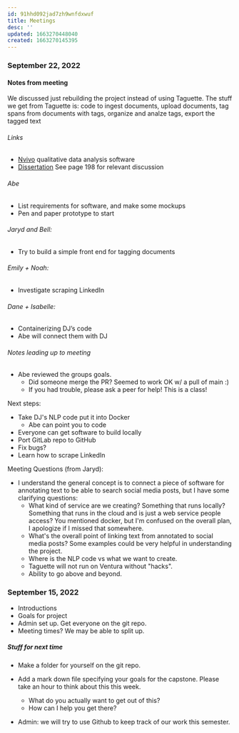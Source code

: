 ```yaml
---
id: 91hhd092jad7zh9wnfdxwuf
title: Meetings
desc: ''
updated: 1663270448040
created: 1663270145395
---
```




### September 22, 2022

#### Notes from meeting
We discussed just rebuilding the project instead of using Taguette. The stuff we get from Taguette is: code to ingest documents, upload documents, tag spans from documents with tags, organize and analze tags, export the tagged text

###### Links
- [Nvivo](https://www.qsrinternational.com/nvivo-qualitative-data-analysis-software/home) qualitative data analysis software
- [Dissertation](https://www.abehandler.com/assets/pdf/dissertation.pdf) See page 198 for relevant discussion

###### Abe
- List requirements for software, and make some mockups
- Pen and paper prototype to start


###### Jaryd and Bell:
-  Try to build a simple front end for tagging documents

###### Emily + Noah:
- Investigate scraping LinkedIn

###### Dane + Isabelle:
- Containerizing DJ’s code
- Abe will connect them with DJ


###### Notes leading up to meeting
- Abe reviewed the groups goals.
    - Did someone merge the PR? Seemed to work OK w/ a pull of main :)
    - If you had trouble, please ask a peer for help! This is a class!

Next steps:
- Take DJ's NLP code put it into Docker
    - Abe can point you to code
- Everyone can get software to build locally
- Port GitLab repo to GitHub
- Fix bugs?
- Learn how to scrape LinkedIn


Meeting Questions (from Jaryd):

- I understand the general concept is to connect a piece of software for annotating text to be able to search social media posts, but I have some clarifying questions:
    - What kind of service are we creating? Something that runs locally? Something that runs in the cloud and is just a web service people access? You mentioned docker, but I'm confused on the overall plan, I apologize if I missed that somewhere.
    - What's the overall point of linking text from annotated to social media posts? Some examples could be very helpful in understanding the project.
    - Where is the NLP code vs what we want to create.
    - Taguette will not run on Ventura without "hacks".
    - Ability to go above and beyond.


### September 15, 2022

- Introductions
- Goals for project
- Admin set up. Get everyone on the git repo.
- Meeting times? We may be able to split up.

##### Stuff for next time
- Make a folder for yourself on the git repo.
- Add a mark down file specifying your goals for the capstone. Please take an hour to think about this this week.
    - What do you actually want to get out of this?
    - How can I help you get there?

- Admin: we will try to use Github to keep track of our work this semester.